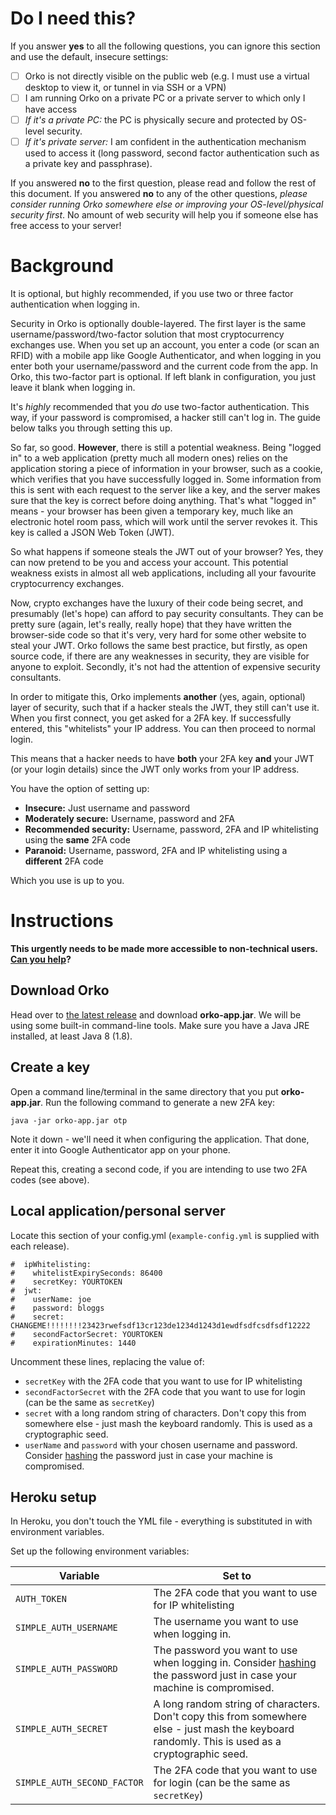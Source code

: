 # Do I need this?

If you answer **yes** to all the following questions, you can ignore this section and use the default, insecure settings:

- [ ] Orko is not directly visible on the public web (e.g. I must use a virtual desktop to view it, or tunnel in via SSH or a VPN)
- [ ] I am running Orko on a private PC or a private server to which only I have access
- [ ] _If it's a private PC:_ the PC is physically secure and protected by OS-level security.
- [ ] _If it's private server:_ I am confident in the authentication mechanism used to access it (long password, second factor authentication such as a private key and passphrase).

If you answered **no** to the first question, please read and follow the rest of this document.  If you answered **no** to any of the other questions, _please consider running Orko somewhere else or improving your OS-level/physical security first_. No amount of web security will help you if someone else has free access to your server!

# Background

It is optional, but highly recommended, if you use two or three factor authentication when logging in.

Security in Orko is optionally double-layered. The first layer is the same username/password/two-factor solution that most cryptocurrency exchanges use. When you set up an account, you enter a code (or scan an RFID) with a mobile app like Google Authenticator, and when logging in you enter both your username/password and the current code from the app. In Orko, this two-factor part is optional. If left blank in configuration, you just leave it blank when logging in.

It's _highly_ recommended that you _do_ use two-factor authentication. This way, if your password is compromised, a hacker still can't log in. The guide below talks you through setting this up.

So far, so good. **However**, there is still a potential weakness. Being "logged in" to a web application (pretty much all modern ones) relies on the application storing a piece of information in your browser, such as a cookie, which verifies that you have successfully logged in. Some information from this is sent with each request to the server like a key, and the server makes sure that the key is correct before doing anything. That's what "logged in" means - your browser has been given a temporary key, much like an electronic hotel room pass, which will work until the server revokes it. This key is called a JSON Web Token (JWT).

So what happens if someone steals the JWT out of your browser? Yes, they can now pretend to be you and access your account. This potential weakness exists in almost all web applications, including all your favourite cryptocurrency exchanges.

Now, crypto exchanges have the luxury of their code being secret, and presumably (let's hope) can afford to pay security consultants. They can be pretty sure (again, let's really, really hope) that they have written the browser-side code so that it's very, very hard for some other website to steal your JWT. Orko follows the same best practice, but firstly, as open source code, if there are any weaknesses in security, they are visible for anyone to exploit. Secondly, it's not had the attention of expensive security consultants.

In order to mitigate this, Orko implements **another** (yes, again, optional) layer of security, such that if a hacker steals the JWT, they still can't use it. When you first connect, you get asked for a 2FA key. If successfully entered, this "whitelists" your IP address. You can then proceed to normal login.

This means that a hacker needs to have **both** your 2FA key **and** your JWT (or your login details) since the JWT only works from your IP address.

You have the option of setting up:

- **Insecure:** Just username and password
- **Moderately secure:** Username, password and 2FA
- **Recommended security:** Username, password, 2FA and IP whitelisting using the **same** 2FA code
- **Paranoid:** Username, password, 2FA and IP whitelisting using a **different** 2FA code

Which you use is up to you.

# Instructions

**This urgently needs to be made more accessible to non-technical users. [Can you help](../issues/196)?**

## Download Orko

Head over to [the latest release](../releases/latest) and download **orko-app.jar**. We will be using some built-in command-line tools. Make sure you have a Java JRE installed, at least Java 8 (1.8).

## Create a key

Open a command line/terminal in the same directory that you put **orko-app.jar**. Run the following command to generate a new 2FA key:

```
java -jar orko-app.jar otp
```

Note it down - we'll need it when configuring the application. That done, enter it into Google Authenticator app on your phone.

Repeat this, creating a second code, if you are intending to use two 2FA codes (see above).

## Local application/personal server

Locate this section of your config.yml (`example-config.yml` is supplied with each release).

```
#  ipWhitelisting:
#    whitelistExpirySeconds: 86400
#    secretKey: YOURTOKEN
#  jwt:
#    userName: joe
#    password: bloggs
#    secret: CHANGEME!!!!!!!!23423rwefsdf13cr123de1234d1243d1ewdfsdfcsdfsdf12222
#    secondFactorSecret: YOURTOKEN
#    expirationMinutes: 1440
```

Uncomment these lines, replacing the value of:

- `secretKey` with the 2FA code that you want to use for IP whitelisting
- `secondFactorSecret` with the 2FA code that you want to use for login (can be the same as `secretKey`)
- `secret` with a long random string of characters. Don't copy this from somewhere else - just mash the keyboard randomly. This is used as a cryptographic seed.
- `userName` and `password` with your chosen username and password. Consider [hashing](Hashing-Passwords) the password just in case your machine is compromised.

## Heroku setup

In Heroku, you don't touch the YML file - everything is substituted in with environment variables.

Set up the following environment variables:

| Variable                    | Set to                                                                                                                                           |
| --------------------------- | ------------------------------------------------------------------------------------------------------------------------------------------------ |
| `AUTH_TOKEN`                | The 2FA code that you want to use for IP whitelisting                                                                                            |
| `SIMPLE_AUTH_USERNAME`      | The username you want to use when logging in.                                                                                                    |
| `SIMPLE_AUTH_PASSWORD`      | The password you want to use when logging in. Consider [hashing](Hashing-Passwords) the password just in case your machine is compromised.       |
| `SIMPLE_AUTH_SECRET`        | A long random string of characters. Don't copy this from somewhere else - just mash the keyboard randomly. This is used as a cryptographic seed. |  |
| `SIMPLE_AUTH_SECOND_FACTOR` | The 2FA code that you want to use for login (can be the same as `secretKey`)                                                                     |
